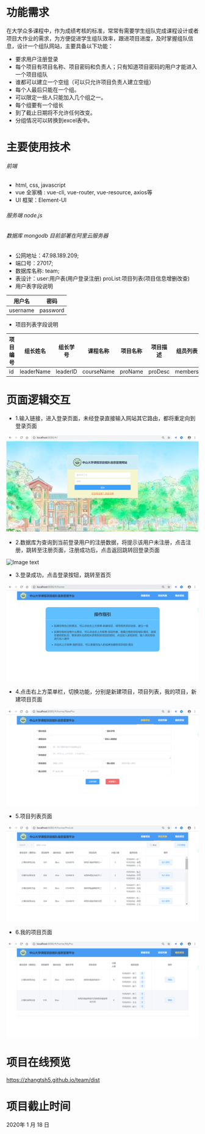 # 功能需求
在大学众多课程中，作为成绩考核的标准，常常有需要学生组队完成课程设计或者项目大作业的需求，为方便促进学生组队效率，跟进项目进度，及时掌握组队信息，设计一个组队网站，主要具备以下功能：

- 要求用户注册登录
- 每个项目有项目名称、项目密码和负责人；只有知道项目密码的用户才能进入一个项目组队
- 谁都可以建立一个空组（可以只允许项目负责人建立空组）
- 每个人最后只能在一个组。
- 可以限定一些人只能加入几个组之一。
- 每个组要有一个组长
- 到了截止日期将不允许任何改变。
- 分组情况可以转换到excel表中。
# 主要使用技术
###### 前端

 - html, css, javascript
 - vue 全家桶 : vue-cli, vue-router, vue-resource,  axios等
 - UI 框架：Element-UI
 

###### 服务端 node.js
###### 数据库 mongodb 目前部署在阿里云服务器
- 公网地址：47.98.189.209; 
- 端口号：27017;
- 数据库名称: team;
- 表设计：user:用户表(用户登录注册)  proList:项目列表(项目信息增删改查)
- 用户表字段说明

用户名 | 密码
 ---- | ------  
 username | password 
 
- 项目列表字段说明


项目编号 | 组长姓名  | 组长学号  | 课程名称  | 项目名称 | 项目描述 | 组员列表
 ---- | ----- | ----- | ----- | ----- | ----- | ------  
 id | leaderName  | leaderID | courseName | proName | proDesc | members 



# 页面逻辑交互
- 1.输入链接，进入登录页面，未经登录直接输入网站其它路由，都将重定向到登录页面

![Image text](https://github.com/zhangtsh5/team/blob/master/src/assets/pages/login.png)


- 2.数据库为查询到当前登录用户的注册数据，将提示该用户未注册，点击注册，跳转至注册页面，注册成功后，点击返回跳转回登录页面

![Image text](https://github.com/zhangtsh5/team/blob/master/src/assets/pages/regist.png)


- 3.登录成功，点击登录按钮，跳转至首页

![Image text](https://github.com/zhangtsh5/team/blob/master/src/assets/pages/home.png)


- 4.点击右上方菜单栏，切换功能，分别是新建项目，项目列表，我的项目，新建项目页面

![Image text](https://github.com/zhangtsh5/team/blob/master/src/assets/pages/newPro.png)


- 5.项目列表页面

![Image text](https://github.com/zhangtsh5/team/blob/master/src/assets/pages/proList.png)

- 6.我的项目页面

![Image text](https://github.com/zhangtsh5/team/blob/master/src/assets/pages/myPro.png)



# 项目在线预览
https://zhangtsh5.github.io/team/dist

# 项目截止时间
2020年 1 月 18 日

